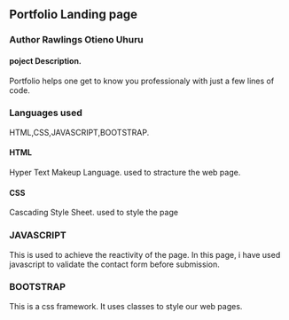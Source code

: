 ## Portfolio Landing page
### Author Rawlings Otieno Uhuru
#### poject Description.
 Portfolio helps one get to know you professionaly with just a few lines of code. 
 ### Languages used
 HTML,CSS,JAVASCRIPT,BOOTSTRAP.
 #### HTML
  Hyper Text Makeup Language.
  used to stracture the web page.
  #### CSS
  Cascading Style Sheet.
  used to style the page
  ### JAVASCRIPT
  This is used to achieve the reactivity of the page.
  In this page, i have used javascript to validate the contact form before submission.
  ### BOOTSTRAP
  This is a css framework.
  It uses classes to style our web pages.
   